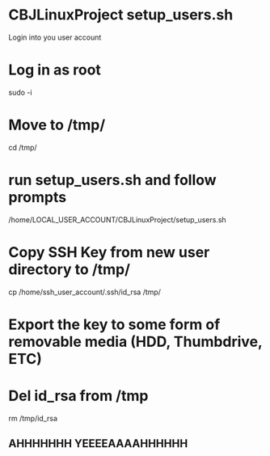 # CBJLinuxProject setup_users.sh

Login into you user account

# Log in as root

sudo -i

# Move to /tmp/

cd /tmp/

# run setup_users.sh and follow prompts

/home/LOCAL_USER_ACCOUNT/CBJLinuxProject/setup_users.sh

# Copy SSH Key from new user directory to /tmp/

cp /home/ssh_user_account/.ssh/id_rsa /tmp/

# Export the key to some form of removable media (HDD, Thumbdrive, ETC)

# Del id_rsa from /tmp

rm /tmp/id_rsa


## AHHHHHHH YEEEEAAAAHHHHHH


